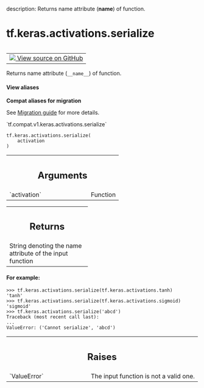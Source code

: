 description: Returns name attribute (__name__) of function.

<div itemscope itemtype="http://developers.google.com/ReferenceObject">
<meta itemprop="name" content="tf.keras.activations.serialize" />
<meta itemprop="path" content="Stable" />
</div>

# tf.keras.activations.serialize

<!-- Insert buttons and diff -->

<table class="tfo-notebook-buttons tfo-api nocontent" align="left">
<td>
  <a target="_blank" href="https://github.com/tensorflow/tensorflow/blob/r2.2/tensorflow/python/keras/activations.py#L358-L385">
    <img src="https://www.tensorflow.org/images/GitHub-Mark-32px.png" />
    View source on GitHub
  </a>
</td>
</table>



Returns name attribute (`__name__`) of function.

<section class="expandable">
  <h4 class="showalways">View aliases</h4>
  <p>
<b>Compat aliases for migration</b>
<p>See
<a href="https://www.tensorflow.org/guide/migrate">Migration guide</a> for
more details.</p>
<p>`tf.compat.v1.keras.activations.serialize`</p>
</p>
</section>

<pre class="devsite-click-to-copy prettyprint lang-py tfo-signature-link">
<code>tf.keras.activations.serialize(
    activation
)
</code></pre>



<!-- Placeholder for "Used in" -->


<!-- Tabular view -->
 <table class="responsive fixed orange">
<colgroup><col width="214px"><col></colgroup>
<tr><th colspan="2"><h2 class="add-link">Arguments</h2></th></tr>

<tr>
<td>
`activation`
</td>
<td>
Function
</td>
</tr>
</table>



<!-- Tabular view -->
 <table class="responsive fixed orange">
<colgroup><col width="214px"><col></colgroup>
<tr><th colspan="2"><h2 class="add-link">Returns</h2></th></tr>
<tr class="alt">
<td colspan="2">
String denoting the name attribute of the input function
</td>
</tr>

</table>



#### For example:



```
>>> tf.keras.activations.serialize(tf.keras.activations.tanh)
'tanh'
>>> tf.keras.activations.serialize(tf.keras.activations.sigmoid)
'sigmoid'
>>> tf.keras.activations.serialize('abcd')
Traceback (most recent call last):
...
ValueError: ('Cannot serialize', 'abcd')
```

<!-- Tabular view -->
 <table class="responsive fixed orange">
<colgroup><col width="214px"><col></colgroup>
<tr><th colspan="2"><h2 class="add-link">Raises</h2></th></tr>

<tr>
<td>
`ValueError`
</td>
<td>
The input function is not a valid one.
</td>
</tr>
</table>

